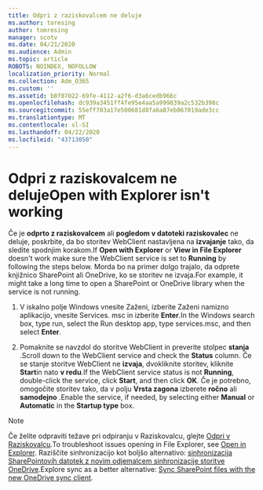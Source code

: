 ```yaml
---
title: Odpri z raziskovalcem ne deluje
ms.author: toresing
author: tomresing
manager: scotv
ms.date: 04/21/2020
ms.audience: Admin
ms.topic: article
ROBOTS: NOINDEX, NOFOLLOW
localization_priority: Normal
ms.collection: Adm_O365
ms.custom: ''
ms.assetid: b8f07022-69fe-4112-a2f6-d3a6cedb966c
ms.openlocfilehash: dc939a3451ff4fe95e4aa5a999839a2c532b398c
ms.sourcegitcommit: 55eff703a17e500681d8fa6a87eb067019ade3cc
ms.translationtype: MT
ms.contentlocale: sl-SI
ms.lasthandoff: 04/22/2020
ms.locfileid: "43713050"
---
```

# <a name="open-with-explorer-isnt-working"></a><span data-ttu-id="ccbad-102">Odpri z raziskovalcem ne deluje</span><span class="sxs-lookup"><span data-stu-id="ccbad-102">Open with Explorer isn't working</span></span>

<span data-ttu-id="ccbad-103">Če je **odprto z raziskovalcem** ali **pogledom v datoteki raziskovalec** ne deluje, poskrbite, da bo storitev WebClient nastavljena na **izvajanje** tako, da sledite spodnjim korakom.</span><span class="sxs-lookup"><span data-stu-id="ccbad-103">If **Open with Explorer** or **View in File Explorer** doesn't work make sure the WebClient service is set to **Running** by following the steps below.</span></span> <span data-ttu-id="ccbad-104">Morda bo na primer dolgo trajalo, da odprete knjižnico SharePoint ali OneDrive, ko se storitev ne izvaja.</span><span class="sxs-lookup"><span data-stu-id="ccbad-104">For example, it might take a long time to open a SharePoint or OneDrive library when the service is not running.</span></span> 
  
1. <span data-ttu-id="ccbad-105">V iskalno polje Windows vnesite Zaženi, izberite Zaženi namizno aplikacijo, vnesite Services. msc in izberite **Enter**.</span><span class="sxs-lookup"><span data-stu-id="ccbad-105">In the Windows search box, type run, select the Run desktop app, type services.msc, and then select **Enter**.</span></span>
    
2. <span data-ttu-id="ccbad-106">Pomaknite se navzdol do storitve WebClient in preverite stolpec **stanja** .</span><span class="sxs-lookup"><span data-stu-id="ccbad-106">Scroll down to the WebClient service and check the **Status** column.</span></span> <span data-ttu-id="ccbad-107">Če se stanje storitve WebClient ne **izvaja**, dvokliknite storitev, kliknite **Start**in nato **v redu**.</span><span class="sxs-lookup"><span data-stu-id="ccbad-107">If the WebClient service status is not **Running**, double-click the service, click **Start**, and then click **OK**.</span></span> <span data-ttu-id="ccbad-108">Če je potrebno, omogočite storitev tako, da v polju **Vrsta zagona** izberete **ročno** ali **samodejno** .</span><span class="sxs-lookup"><span data-stu-id="ccbad-108">Enable the service, if needed, by selecting either **Manual** or **Automatic** in the **Startup type** box.</span></span> 
    
> [!NOTE]
> <span data-ttu-id="ccbad-109">Če želite odpraviti težave pri odpiranju v Raziskovalcu, glejte [Odpri v Raziskovalcu](https://go.microsoft.com/fwlink/?linkid=871665).</span><span class="sxs-lookup"><span data-stu-id="ccbad-109">To troubleshoot issues opening in File Explorer, see [Open in Explorer](https://go.microsoft.com/fwlink/?linkid=871665).</span></span> <span data-ttu-id="ccbad-110">Raziščite sinhronizacijo kot boljšo alternativo: [sinhronizacija SharePointovih datotek z novim odjemalcem sinhronizacije storitve OneDrive](https://go.microsoft.com/fwlink/?linkid=871666).</span><span class="sxs-lookup"><span data-stu-id="ccbad-110">Explore sync as a better alternative: [Sync SharePoint files with the new OneDrive sync client](https://go.microsoft.com/fwlink/?linkid=871666).</span></span> 
  

